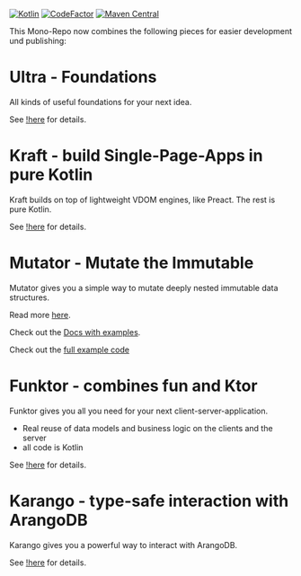 [![Kotlin](https://img.shields.io/badge/Kotlin-2.2.20-success.svg)](https://kotlinlang.org/docs/releases.html)
[![CodeFactor](https://www.codefactor.io/repository/github/peekandpoke/ultra/badge)](https://www.codefactor.io/repository/github/peekandpoke/ultra)
[![Maven Central](https://shields.io/maven-central/v/io.peekandpoke.ultra/common)](https://search.maven.org/search?q=io.peekandpoke.ultra)

This Mono-Repo now combines the following pieces for easier development und publishing:

# Ultra - Foundations

All kinds of useful foundations for your next idea.

See [!here](ultra/README.MD) for details.

# Kraft - build Single-Page-Apps in pure Kotlin

Kraft builds on top of lightweight VDOM engines, like Preact. The rest is pure Kotlin.

See [!here](kraft/README.MD) for details.

# Mutator - Mutate the Immutable

Mutator gives you a simple way to mutate deeply nested immutable data structures.

Read more [here](mutator/README.MD).

Check out the [Docs with examples](mutator/core/docs/mutator::docs/index.md).

Check out the [full example code](mutator/core/src/examples)

# Funktor - combines fun and Ktor

Funktor gives you all you need for your next client-server-application.

- Real reuse of data models and business logic on the clients and the server
- all code is Kotlin

See [!here](funktor/README.MD) for details.

# Karango - type-safe interaction with ArangoDB

Karango gives you a powerful way to interact with ArangoDB.

See [!here](karango/README.MD) for details.

